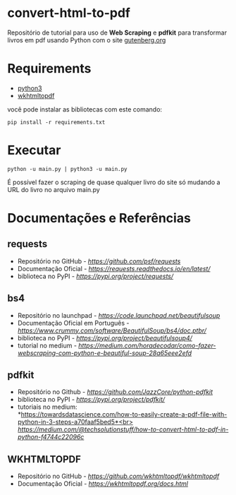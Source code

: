 # convert-html-to-pdf
Repositório de tutorial para uso de **Web Scraping** e **pdfkit** para transformar livros em pdf usando Python com o site [gutenberg.org](https://www.gutenberg.org/)

# Requirements
- [python3](https://www.python.org/)
- [wkhtmltopdf](https://wkhtmltopdf.org/index.html)

você pode instalar as bibliotecas com este comando:
``` shell
pip install -r requirements.txt
```

# Executar
``` shell
python -u main.py | python3 -u main.py
```

É possível fazer o scraping de quase qualquer livro do site só mudando a URL do livro no arquivo main.py

# Documentações e Referências
## requests
- Repositório no GitHub - *https://github.com/psf/requests*
- Documentação Oficial - *https://requests.readthedocs.io/en/latest/*
- biblioteca no PyPI - *https://pypi.org/project/requests/*
## bs4
- Repositório no launchpad - *https://code.launchpad.net/beautifulsoup*
- Documentação Oficial em Português - *https://www.crummy.com/software/BeautifulSoup/bs4/doc.ptbr/*
- biblioteca no PyPI - *https://pypi.org/project/beautifulsoup4/*
- tutorial no medium - *https://medium.com/horadecodar/como-fazer-webscraping-com-python-e-beautiful-soup-28a65eee2efd*
## pdfkit
- Repositório no Github - *https://github.com/JazzCore/python-pdfkit*
- biblioteca no PyPI - *https://pypi.org/project/pdfkit/*
- tutoriais no medium:<br>
  *https://towardsdatascience.com/how-to-easily-create-a-pdf-file-with-python-in-3-steps-a70faaf5bed5*<br>
  *https://medium.com/@techsolutionstuff/how-to-convert-html-to-pdf-in-python-f4744c22096c*
## WKHTMLTOPDF
- Repositório no GitHub - *https://github.com/wkhtmltopdf/wkhtmltopdf*
- Documentação Oficial - *https://wkhtmltopdf.org/docs.html*
